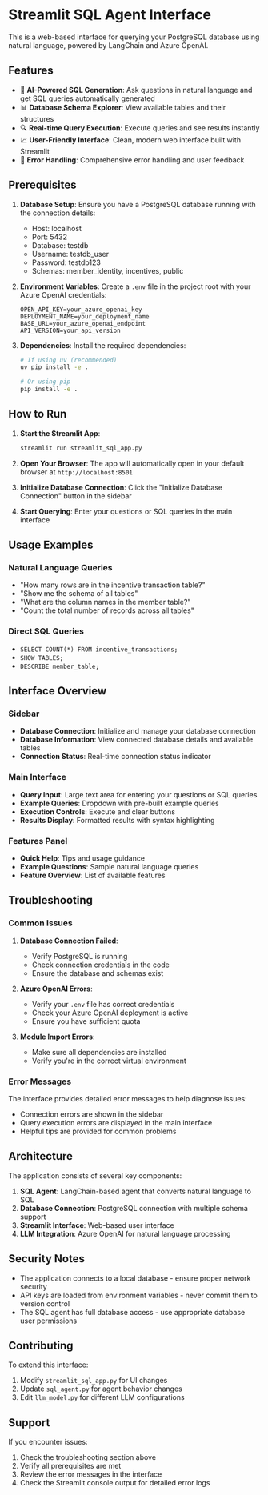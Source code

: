 # Streamlit SQL Agent Interface

This is a web-based interface for querying your PostgreSQL database using natural language, powered by LangChain and Azure OpenAI.

## Features

- 🤖 **AI-Powered SQL Generation**: Ask questions in natural language and get SQL queries automatically generated
- 📊 **Database Schema Explorer**: View available tables and their structures
- 🔍 **Real-time Query Execution**: Execute queries and see results instantly
- 📈 **User-Friendly Interface**: Clean, modern web interface built with Streamlit
- 🚀 **Error Handling**: Comprehensive error handling and user feedback

## Prerequisites

1. **Database Setup**: Ensure you have a PostgreSQL database running with the connection details:
   - Host: localhost
   - Port: 5432
   - Database: testdb
   - Username: testdb_user
   - Password: testdb123
   - Schemas: member_identity, incentives, public

2. **Environment Variables**: Create a `.env` file in the project root with your Azure OpenAI credentials:
   ```env
   OPEN_API_KEY=your_azure_openai_key
   DEPLOYMENT_NAME=your_deployment_name
   BASE_URL=your_azure_openai_endpoint
   API_VERSION=your_api_version
   ```

3. **Dependencies**: Install the required dependencies:
   ```bash
   # If using uv (recommended)
   uv pip install -e .
   
   # Or using pip
   pip install -e .
   ```

## How to Run

1. **Start the Streamlit App**:
   ```bash
   streamlit run streamlit_sql_app.py
   ```

2. **Open Your Browser**: The app will automatically open in your default browser at `http://localhost:8501`

3. **Initialize Database Connection**: Click the "Initialize Database Connection" button in the sidebar

4. **Start Querying**: Enter your questions or SQL queries in the main interface

## Usage Examples

### Natural Language Queries
- "How many rows are in the incentive transaction table?"
- "Show me the schema of all tables"
- "What are the column names in the member table?"
- "Count the total number of records across all tables"

### Direct SQL Queries
- `SELECT COUNT(*) FROM incentive_transactions;`
- `SHOW TABLES;`
- `DESCRIBE member_table;`

## Interface Overview

### Sidebar
- **Database Connection**: Initialize and manage your database connection
- **Database Information**: View connected database details and available tables
- **Connection Status**: Real-time connection status indicator

### Main Interface
- **Query Input**: Large text area for entering your questions or SQL queries
- **Example Queries**: Dropdown with pre-built example queries
- **Execution Controls**: Execute and clear buttons
- **Results Display**: Formatted results with syntax highlighting

### Features Panel
- **Quick Help**: Tips and usage guidance
- **Example Questions**: Sample natural language queries
- **Feature Overview**: List of available features

## Troubleshooting

### Common Issues

1. **Database Connection Failed**:
   - Verify PostgreSQL is running
   - Check connection credentials in the code
   - Ensure the database and schemas exist

2. **Azure OpenAI Errors**:
   - Verify your `.env` file has correct credentials
   - Check your Azure OpenAI deployment is active
   - Ensure you have sufficient quota

3. **Module Import Errors**:
   - Make sure all dependencies are installed
   - Verify you're in the correct virtual environment

### Error Messages
The interface provides detailed error messages to help diagnose issues:
- Connection errors are shown in the sidebar
- Query execution errors are displayed in the main interface
- Helpful tips are provided for common problems

## Architecture

The application consists of several key components:

1. **SQL Agent**: LangChain-based agent that converts natural language to SQL
2. **Database Connection**: PostgreSQL connection with multiple schema support
3. **Streamlit Interface**: Web-based user interface
4. **LLM Integration**: Azure OpenAI for natural language processing

## Security Notes

- The application connects to a local database - ensure proper network security
- API keys are loaded from environment variables - never commit them to version control
- The SQL agent has full database access - use appropriate database user permissions

## Contributing

To extend this interface:
1. Modify `streamlit_sql_app.py` for UI changes
2. Update `sql_agent.py` for agent behavior changes
3. Edit `llm_model.py` for different LLM configurations

## Support

If you encounter issues:
1. Check the troubleshooting section above
2. Verify all prerequisites are met
3. Review the error messages in the interface
4. Check the Streamlit console output for detailed error logs

